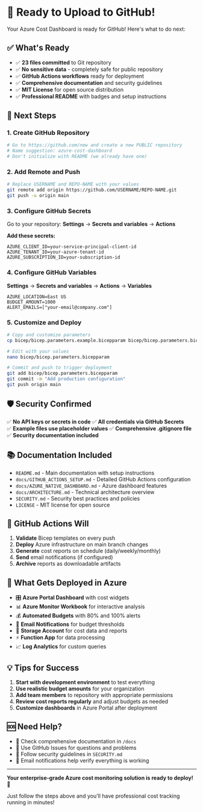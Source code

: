 # 🚀 Ready to Upload to GitHub!

Your Azure Cost Dashboard is ready for GitHub! Here's what to do next:

## ✅ What's Ready

- ✅ **23 files committed** to Git repository
- ✅ **No sensitive data** - completely safe for public repository
- ✅ **GitHub Actions workflows** ready for deployment
- ✅ **Comprehensive documentation** and security guidelines
- ✅ **MIT License** for open source distribution
- ✅ **Professional README** with badges and setup instructions

## 🎯 Next Steps

### 1. Create GitHub Repository
```bash
# Go to https://github.com/new and create a new PUBLIC repository
# Name suggestion: azure-cost-dashboard
# Don't initialize with README (we already have one)
```

### 2. Add Remote and Push
```bash
# Replace USERNAME and REPO-NAME with your values
git remote add origin https://github.com/USERNAME/REPO-NAME.git
git push -u origin main
```

### 3. Configure GitHub Secrets
Go to your repository: **Settings** → **Secrets and variables** → **Actions**

**Add these secrets:**
```
AZURE_CLIENT_ID=your-service-principal-client-id
AZURE_TENANT_ID=your-azure-tenant-id  
AZURE_SUBSCRIPTION_ID=your-subscription-id
```

### 4. Configure GitHub Variables
**Settings** → **Secrets and variables** → **Actions** → **Variables**
```
AZURE_LOCATION=East US
BUDGET_AMOUNT=1000
ALERT_EMAILS=["your-email@company.com"]
```

### 5. Customize and Deploy
```bash
# Copy and customize parameters
cp bicep/bicep.parameters.example.bicepparam bicep/bicep.parameters.bicepparam

# Edit with your values
nano bicep/bicep.parameters.bicepparam

# Commit and push to trigger deployment
git add bicep/bicep.parameters.bicepparam
git commit -m "Add production configuration"
git push origin main
```

## 🛡️ Security Confirmed

✅ **No API keys or secrets in code**
✅ **All credentials via GitHub Secrets**  
✅ **Example files use placeholder values**
✅ **Comprehensive .gitignore file**
✅ **Security documentation included**

## 📚 Documentation Included

- `README.md` - Main documentation with setup instructions
- `docs/GITHUB_ACTIONS_SETUP.md` - Detailed GitHub Actions configuration
- `docs/AZURE_NATIVE_DASHBOARD.md` - Azure dashboard features
- `docs/ARCHITECTURE.md` - Technical architecture overview
- `SECURITY.md` - Security best practices and policies
- `LICENSE` - MIT license for open source

## 🔄 GitHub Actions Will

1. **Validate** Bicep templates on every push
2. **Deploy** Azure infrastructure on main branch changes
3. **Generate** cost reports on schedule (daily/weekly/monthly)
4. **Send** email notifications (if configured)
5. **Archive** reports as downloadable artifacts

## 🎯 What Gets Deployed in Azure

- 🎛️ **Azure Portal Dashboard** with cost widgets
- 📊 **Azure Monitor Workbook** for interactive analysis
- 💰 **Automated Budgets** with 80% and 100% alerts
- 📧 **Email Notifications** for budget thresholds
- 💾 **Storage Account** for cost data and reports
- ⚡ **Function App** for data processing
- 📈 **Log Analytics** for custom queries

## 💡 Tips for Success

1. **Start with development environment** to test everything
2. **Use realistic budget amounts** for your organization
3. **Add team members** to repository with appropriate permissions
4. **Review cost reports regularly** and adjust budgets as needed
5. **Customize dashboards** in Azure Portal after deployment

## 🆘 Need Help?

- 📖 Check comprehensive documentation in `/docs`
- 🐛 Use GitHub Issues for questions and problems
- 🔐 Follow security guidelines in `SECURITY.md`
- 📧 Email notifications help verify everything is working

---

**Your enterprise-grade Azure cost monitoring solution is ready to deploy!** 🚀

Just follow the steps above and you'll have professional cost tracking running in minutes!
